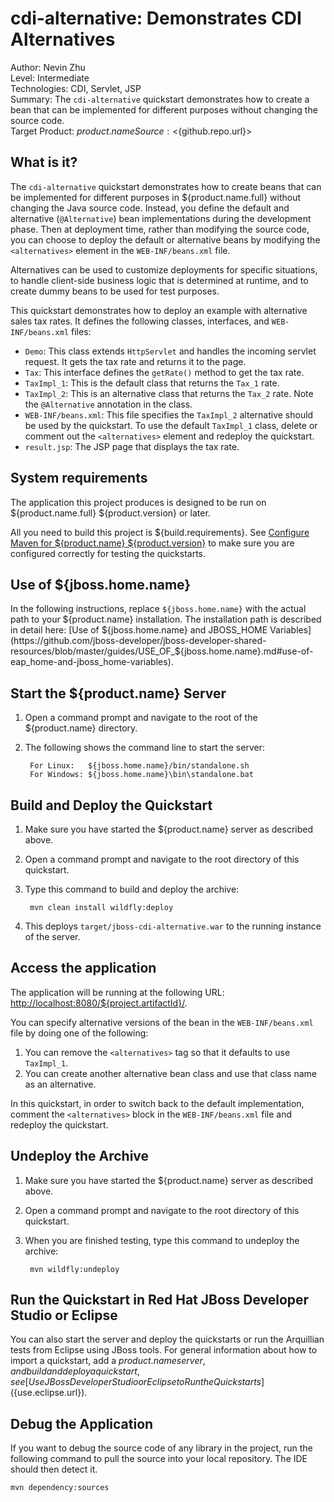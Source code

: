 cdi-alternative: Demonstrates CDI Alternatives
======================================================
Author: Nevin Zhu  
Level: Intermediate  
Technologies: CDI, Servlet, JSP  
Summary: The `cdi-alternative` quickstart demonstrates how to create a bean that can be implemented for different purposes without changing the source code.   
Target Product: ${product.name}  
Source: <${github.repo.url}>  

What is it?
-----------

The `cdi-alternative` quickstart demonstrates how to create beans that can be implemented for different purposes in ${product.name.full} without changing the Java source code. Instead, you define the default and alternative (`@Alternative`) bean implementations during the development phase. Then at deployment time, rather than modifying the source code, you can choose to deploy the default or alternative beans by modifying the `<alternatives>` element in the `WEB-INF/beans.xml` file.

Alternatives can be used to customize deployments for specific situations, to handle client-side business logic that is determined at runtime, and to create dummy beans to be used for test purposes. 

This quickstart demonstrates how to deploy an example with alternative sales tax rates. It defines the following classes, interfaces, and `WEB-INF/beans.xml` files:

* `Demo`: This class extends `HttpServlet` and handles the incoming servlet request. It gets the tax rate and returns it to the page.
* `Tax`: This interface defines the `getRate()` method to get the tax rate.
* `TaxImpl_1`: This is the default class that returns the `Tax_1` rate.
* `TaxImpl_2`: This is an alternative class that returns the `Tax_2` rate. Note the `@Alternative` annotation in the class.
* `WEB-INF/beans.xml`: This file specifies the `TaxImpl_2` alternative should be used by the quickstart. To use the default `TaxImpl_1` class, delete or comment out the `<alternatives>` element and redeploy the quickstart.
* `result.jsp`: The JSP page that displays the tax rate.


System requirements
-------------------

The application this project produces is designed to be run on ${product.name.full} ${product.version} or later. 

All you need to build this project is ${build.requirements}. See [Configure Maven for ${product.name} ${product.version}](https://github.com/jboss-developer/jboss-developer-shared-resources/blob/master/guides/CONFIGURE_MAVEN_JBOSS_EAP7.md#configure-maven-to-build-and-deploy-the-quickstarts) to make sure you are configured correctly for testing the quickstarts.


Use of ${jboss.home.name}
---------------

In the following instructions, replace `${jboss.home.name}` with the actual path to your ${product.name} installation. The installation path is described in detail here: [Use of ${jboss.home.name} and JBOSS_HOME Variables](https://github.com/jboss-developer/jboss-developer-shared-resources/blob/master/guides/USE_OF_${jboss.home.name}.md#use-of-eap_home-and-jboss_home-variables).


Start the ${product.name} Server
-------------------------

1. Open a command prompt and navigate to the root of the ${product.name} directory.
2. The following shows the command line to start the server:

        For Linux:   ${jboss.home.name}/bin/standalone.sh
        For Windows: ${jboss.home.name}\bin\standalone.bat


Build and Deploy the Quickstart
-------------------------

1. Make sure you have started the ${product.name} server as described above.
2. Open a command prompt and navigate to the root directory of this quickstart.
3. Type this command to build and deploy the archive:

        mvn clean install wildfly:deploy
        
4. This deploys `target/jboss-cdi-alternative.war` to the running instance of the server.


Access the application
---------------------

The application will be running at the following URL: <http://localhost:8080/${project.artifactId}/>.

You can specify alternative versions of the bean in the `WEB-INF/beans.xml` file by doing one of the following:

1. You can remove the `<alternatives>` tag so that it defaults to use `TaxImpl_1`.
2. You can create another alternative bean class and use that class name as an alternative.

In this quickstart, in order to switch back to the default implementation, 
comment the `<alternatives>` block in the `WEB-INF/beans.xml` file and redeploy the quickstart.

Undeploy the Archive
--------------------

1. Make sure you have started the ${product.name} server as described above.
2. Open a command prompt and navigate to the root directory of this quickstart.
3. When you are finished testing, type this command to undeploy the archive:

        mvn wildfly:undeploy


Run the Quickstart in Red Hat JBoss Developer Studio or Eclipse
-------------------------------------
You can also start the server and deploy the quickstarts or run the Arquillian tests from Eclipse using JBoss tools. For general information about how to import a quickstart, add a ${product.name} server, and build and deploy a quickstart, see [Use JBoss Developer Studio or Eclipse to Run the Quickstarts](${use.eclipse.url}). 

Debug the Application
------------------------------------

If you want to debug the source code of any library in the project, run the following command to pull the source into your local repository. The IDE should then detect it.

    mvn dependency:sources
   

